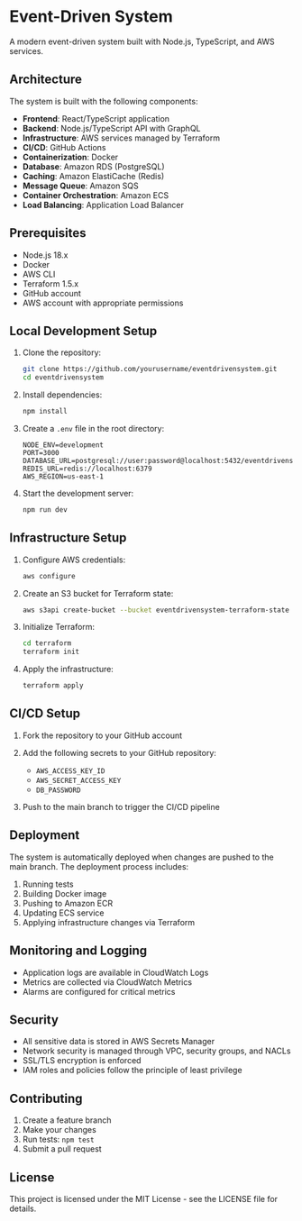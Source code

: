 # Event-Driven System

A modern event-driven system built with Node.js, TypeScript, and AWS services.

## Architecture

The system is built with the following components:

- **Frontend**: React/TypeScript application
- **Backend**: Node.js/TypeScript API with GraphQL
- **Infrastructure**: AWS services managed by Terraform
- **CI/CD**: GitHub Actions
- **Containerization**: Docker
- **Database**: Amazon RDS (PostgreSQL)
- **Caching**: Amazon ElastiCache (Redis)
- **Message Queue**: Amazon SQS
- **Container Orchestration**: Amazon ECS
- **Load Balancing**: Application Load Balancer

## Prerequisites

- Node.js 18.x
- Docker
- AWS CLI
- Terraform 1.5.x
- GitHub account
- AWS account with appropriate permissions

## Local Development Setup

1. Clone the repository:
   ```bash
   git clone https://github.com/yourusername/eventdrivensystem.git
   cd eventdrivensystem
   ```

2. Install dependencies:
   ```bash
   npm install
   ```

3. Create a `.env` file in the root directory:
   ```env
   NODE_ENV=development
   PORT=3000
   DATABASE_URL=postgresql://user:password@localhost:5432/eventdrivensystem
   REDIS_URL=redis://localhost:6379
   AWS_REGION=us-east-1
   ```

4. Start the development server:
   ```bash
   npm run dev
   ```

## Infrastructure Setup

1. Configure AWS credentials:
   ```bash
   aws configure
   ```

2. Create an S3 bucket for Terraform state:
   ```bash
   aws s3api create-bucket --bucket eventdrivensystem-terraform-state --region us-east-1
   ```

3. Initialize Terraform:
   ```bash
   cd terraform
   terraform init
   ```

4. Apply the infrastructure:
   ```bash
   terraform apply
   ```

## CI/CD Setup

1. Fork the repository to your GitHub account

2. Add the following secrets to your GitHub repository:
   - `AWS_ACCESS_KEY_ID`
   - `AWS_SECRET_ACCESS_KEY`
   - `DB_PASSWORD`

3. Push to the main branch to trigger the CI/CD pipeline

## Deployment

The system is automatically deployed when changes are pushed to the main branch. The deployment process includes:

1. Running tests
2. Building Docker image
3. Pushing to Amazon ECR
4. Updating ECS service
5. Applying infrastructure changes via Terraform

## Monitoring and Logging

- Application logs are available in CloudWatch Logs
- Metrics are collected via CloudWatch Metrics
- Alarms are configured for critical metrics

## Security

- All sensitive data is stored in AWS Secrets Manager
- Network security is managed through VPC, security groups, and NACLs
- SSL/TLS encryption is enforced
- IAM roles and policies follow the principle of least privilege

## Contributing

1. Create a feature branch
2. Make your changes
3. Run tests: `npm test`
4. Submit a pull request

## License

This project is licensed under the MIT License - see the LICENSE file for details.
